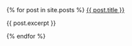 
<div>
  {% for post in site.posts %}
    <span><a href="{{ post.url }}">{{ post.title }}</a></span>
    <p>{{ post.excerpt }}</p>
  {% endfor %}
</div>
